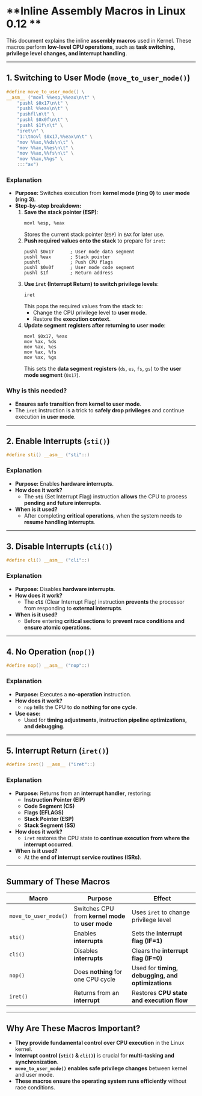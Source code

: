 # **Inline Assembly Macros in Linux 0.12 **

This document explains the inline **assembly macros** used in Kernel. These macros perform **low-level CPU operations**, such as **task switching, privilege level changes, and interrupt handling**.

---

## **1. Switching to User Mode (`move_to_user_mode()`)**
```c
#define move_to_user_mode() \
__asm__ ("movl %%esp,%%eax\n\t" \
	"pushl $0x17\n\t" \
	"pushl %%eax\n\t" \
	"pushfl\n\t" \
	"pushl $0x0f\n\t" \
	"pushl $1f\n\t" \
	"iret\n" \
	"1:\tmovl $0x17,%%eax\n\t" \
	"mov %%ax,%%ds\n\t" \
	"mov %%ax,%%es\n\t" \
	"mov %%ax,%%fs\n\t" \
	"mov %%ax,%%gs" \
	:::"ax")
```

### **Explanation**
- **Purpose:** Switches execution from **kernel mode (ring 0)** to **user mode (ring 3)**.
- **Step-by-step breakdown:**
  1. **Save the stack pointer (ESP)**:
     ```assembly
     movl %esp, %eax
     ```
     Stores the current stack pointer (`ESP`) in `EAX` for later use.
  2. **Push required values onto the stack** to prepare for `iret`:
     ```assembly
     pushl $0x17      ; User mode data segment
     pushl %eax       ; Stack pointer
     pushfl           ; Push CPU flags
     pushl $0x0f      ; User mode code segment
     pushl $1f        ; Return address
     ```
  3. **Use `iret` (Interrupt Return) to switch privilege levels**:
     ```assembly
     iret
     ```
     This pops the required values from the stack to:
     - Change the CPU privilege level to **user mode**.
     - Restore the **execution context**.
  4. **Update segment registers after returning to user mode**:
     ```assembly
     movl $0x17, %eax
     mov %ax, %ds
     mov %ax, %es
     mov %ax, %fs
     mov %ax, %gs
     ```
     This sets the **data segment registers** (`ds`, `es`, `fs`, `gs`) to the **user mode segment** (`0x17`).

### **Why is this needed?**
- **Ensures safe transition from kernel to user mode**.
- The `iret` instruction is a trick to **safely drop privileges** and continue execution **in user mode**.

---

## **2. Enable Interrupts (`sti()`)**
```c
#define sti() __asm__ ("sti"::)
```

### **Explanation**
- **Purpose:** Enables **hardware interrupts**.
- **How does it work?**
  - The **`sti`** (Set Interrupt Flag) instruction **allows** the CPU to process **pending and future interrupts**.
- **When is it used?**
  - After completing **critical operations**, when the system needs to **resume handling interrupts**.

---

## **3. Disable Interrupts (`cli()`)**
```c
#define cli() __asm__ ("cli"::)
```

### **Explanation**
- **Purpose:** Disables **hardware interrupts**.
- **How does it work?**
  - The **`cli`** (Clear Interrupt Flag) instruction **prevents** the processor from responding to **external interrupts**.
- **When is it used?**
  - Before entering **critical sections** to **prevent race conditions and ensure atomic operations**.

---

## **4. No Operation (`nop()`)**
```c
#define nop() __asm__ ("nop"::)
```

### **Explanation**
- **Purpose:** Executes a **no-operation** instruction.
- **How does it work?**
  - `nop` tells the CPU to **do nothing for one cycle**.
- **Use case:**
  - Used for **timing adjustments, instruction pipeline optimizations, and debugging**.

---

## **5. Interrupt Return (`iret()`)**
```c
#define iret() __asm__ ("iret"::)
```

### **Explanation**
- **Purpose:** Returns from an **interrupt handler**, restoring:
  - **Instruction Pointer (EIP)**
  - **Code Segment (CS)**
  - **Flags (EFLAGS)**
  - **Stack Pointer (ESP)**
  - **Stack Segment (SS)**
- **How does it work?**
  - `iret` restores the CPU state to **continue execution from where the interrupt occurred**.
- **When is it used?**
  - At the **end of interrupt service routines (ISRs)**.

---

## **Summary of These Macros**
| **Macro** | **Purpose** | **Effect** |
|--------|-------------|--------|
| `move_to_user_mode()` | Switches CPU from **kernel mode** to **user mode** | Uses `iret` to change privilege level |
| `sti()` | Enables **interrupts** | Sets the **interrupt flag (IF=1)** |
| `cli()` | Disables **interrupts** | Clears the **interrupt flag (IF=0)** |
| `nop()` | Does **nothing** for one CPU cycle | Used for **timing, debugging, and optimizations** |
| `iret()` | Returns from an **interrupt** | Restores **CPU state and execution flow** |

---

## **Why Are These Macros Important?**
- **They provide fundamental control over CPU execution** in the Linux kernel.
- **Interrupt control (`sti()` & `cli()`)** is crucial for **multi-tasking and synchronization**.
- **`move_to_user_mode()` enables safe privilege changes** between kernel and user mode.
- **These macros ensure the operating system runs efficiently** without race conditions.


